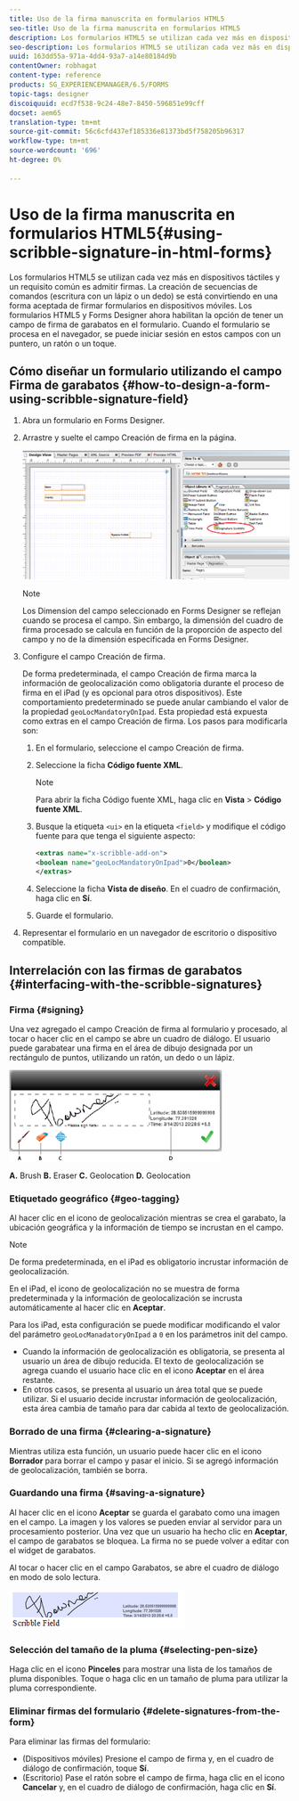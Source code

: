 ```yaml
---
title: Uso de la firma manuscrita en formularios HTML5
seo-title: Uso de la firma manuscrita en formularios HTML5
description: Los formularios HTML5 se utilizan cada vez más en dispositivos táctiles y un requisito común es admitir firmas. La firma de documentos en dispositivos móviles se está convirtiendo en una forma aceptada de firmar formularios en dispositivos móviles.
seo-description: Los formularios HTML5 se utilizan cada vez más en dispositivos táctiles y un requisito común es admitir firmas. La firma de documentos en dispositivos móviles se está convirtiendo en una forma aceptada de firmar formularios en dispositivos móviles.
uuid: 163dd55a-971a-4dd4-93a7-a14e80184d9b
contentOwner: robhagat
content-type: reference
products: SG_EXPERIENCEMANAGER/6.5/FORMS
topic-tags: designer
discoiquuid: ecd7f538-9c24-48e7-8450-596851e99cff
docset: aem65
translation-type: tm+mt
source-git-commit: 56c6cfd437ef185336e81373bd5f758205b96317
workflow-type: tm+mt
source-wordcount: '696'
ht-degree: 0%

---
```



# Uso de la firma manuscrita en formularios HTML5{#using-scribble-signature-in-html-forms}

Los formularios HTML5 se utilizan cada vez más en dispositivos táctiles y un requisito común es admitir firmas. La creación de secuencias de comandos (escritura con un lápiz o un dedo) se está convirtiendo en una forma aceptada de firmar formularios en dispositivos móviles. Los formularios HTML5 y Forms Designer ahora habilitan la opción de tener un campo de firma de garabatos en el formulario. Cuando el formulario se procesa en el navegador, se puede iniciar sesión en estos campos con un puntero, un ratón o un toque.

## Cómo diseñar un formulario utilizando el campo Firma de garabatos {#how-to-design-a-form-using-scribble-signature-field}

1. Abra un formulario en Forms Designer.
1. Arrastre y suelte el campo Creación de firma en la página.

   ![designer_scribble](assets/designer_scribble.png)

   >[!NOTE]
   >
   >Los Dimension del campo seleccionado en Forms Designer se reflejan cuando se procesa el campo. Sin embargo, la dimensión del cuadro de firma procesado se calcula en función de la proporción de aspecto del campo y no de la dimensión especificada en Forms Designer.

1. Configure el campo Creación de firma.

   De forma predeterminada, el campo Creación de firma marca la información de geolocalización como obligatoria durante el proceso de firma en el iPad (y es opcional para otros dispositivos). Este comportamiento predeterminado se puede anular cambiando el valor de la propiedad `geoLocMandatoryOnIpad`. Esta propiedad está expuesta como extras en el campo Creación de firma. Los pasos para modificarla son:

   1. En el formulario, seleccione el campo Creación de firma.
   1. Seleccione la ficha **Código fuente XML**.

      >[!NOTE]
      >
      >Para abrir la ficha Código fuente XML, haga clic en **Vista** > **Código fuente XML**.

   1. Busque la etiqueta `<ui>` en la etiqueta `<field>` y modifique el código fuente para que tenga el siguiente aspecto:

      ```xml
      <extras name="x-scribble-add-on">
      <boolean name="geoLocMandatoryOnIpad">0</boolean>
      </extras>
      ```

   1. Seleccione la ficha **Vista de diseño**. En el cuadro de confirmación, haga clic en **Sí**.
   1. Guarde el formulario.

1. Representar el formulario en un navegador de escritorio o dispositivo compatible.

## Interrelación con las firmas de garabatos {#interfacing-with-the-scribble-signatures}

### Firma {#signing}

Una vez agregado el campo Creación de firma al formulario y procesado, al tocar o hacer clic en el campo se abre un cuadro de diálogo. El usuario puede garabatear una firma en el área de dibujo designada por un rectángulo de puntos, utilizando un ratón, un dedo o un lápiz.

![geolocalización](assets/geolocation.png)

**A.** Brush  **B.** Eraser  **C.** Geolocation  **D.** Geolocation

### Etiquetado geográfico {#geo-tagging}

Al hacer clic en el icono de geolocalización mientras se crea el garabato, la ubicación geográfica y la información de tiempo se incrustan en el campo.

>[!NOTE]
De forma predeterminada, en el iPad es obligatorio incrustar información de geolocalización.

En el iPad, el icono de geolocalización no se muestra de forma predeterminada y la información de geolocalización se incrusta automáticamente al hacer clic en **Aceptar**.

Para los iPad, esta configuración se puede modificar modificando el valor del parámetro `geoLocManadatoryOnIpad` a `0` en los parámetros init del campo.

* Cuando la información de geolocalización es obligatoria, se presenta al usuario un área de dibujo reducida. El texto de geolocalización se agrega cuando el usuario hace clic en el icono **Aceptar** en el área restante.
* En otros casos, se presenta al usuario un área total que se puede utilizar. Si el usuario decide incrustar información de geolocalización, esta área cambia de tamaño para dar cabida al texto de geolocalización.

### Borrado de una firma {#clearing-a-signature}

Mientras utiliza esta función, un usuario puede hacer clic en el icono **Borrador** para borrar el campo y pasar el inicio. Si se agregó información de geolocalización, también se borra.

### Guardando una firma {#saving-a-signature}

Al hacer clic en el icono **Aceptar** se guarda el garabato como una imagen en el campo. La imagen y los valores se pueden enviar al servidor para un procesamiento posterior. Una vez que un usuario ha hecho clic en **Aceptar**, el campo de garabatos se bloquea. La firma no se puede volver a editar con el widget de garabatos.

Al tocar o hacer clic en el campo Garabatos, se abre el cuadro de diálogo en modo de solo lectura.

![3](assets/3.png)

### Selección del tamaño de la pluma {#selecting-pen-size}

Haga clic en el icono **Pinceles** para mostrar una lista de los tamaños de pluma disponibles. Toque o haga clic en un tamaño de pluma para utilizar la pluma correspondiente.

### Eliminar firmas del formulario {#delete-signatures-from-the-form}

Para eliminar las firmas del formulario:

* (Dispositivos móviles) Presione el campo de firma y, en el cuadro de diálogo de confirmación, toque **Sí**.
* (Escritorio) Pase el ratón sobre el campo de firma, haga clic en el icono **Cancelar** y, en el cuadro de diálogo de confirmación, haga clic en **Sí**.
